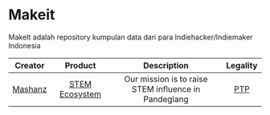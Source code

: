 # Makeit
MakeIt adalah repository kumpulan data dari para Indiehacker/Indiemaker Indonesia

| Creator | Product | Description | Legality |
| :-: | :-: | :-: | :-: |
| [Mashanz](s.id/mashanz) | [STEM Ecosystem](https://mashanz.com) | Our mission is to raise STEM influence in Pandeglang | [PTP](https://ptp.ahu.go.id/profil/cari?q=Mashanz+Sumber+Terbuka&page=1&limit=10) |
